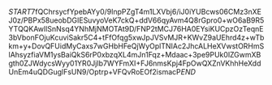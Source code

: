 $START$7fQChrsycfYpebAYy0/9lnpPZgT4m1LXVbj6/iJ0iYUBcws06CMz3nXEJ0z/PBPx58ueobDGIESuvyoVeK7ckQ+ddV66qyAvm4Q8rGpro0+wO6aB9R5YTQQKAwIlSnNsq4YNhMjNMOTAt9D/FNP2tMCJ76HA0EYsiKUCpzOzTeqnE3bVbonFOjuKcuviSakr5C4+tFfOfqg5xwJpJVSvMJR+KWvZ9aUEhrd4z+wTbkm+y+DovQFUidMyCaxs7wGHbHFeQjWyOplTNIAc2JhcALHeXVwstORHmSlAhsyzfiaVM1ysBaiQkS6rP0xbzqXL4mJn1Fqz+Mdaac+3pe9PUk0lZGwmXBgth0ZJWdycsWyy01YR0JjIb7WYFmXI+FJ6nmsKpj4FpOwQXZnVKhhHeXddUnEm4uQDGuglFsUN9/Optrp+VFQvRoEOf2ismacP$END$
